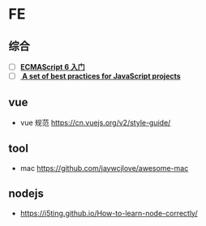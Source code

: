 # FE
## 综合
- [ ] **[ECMAScript 6 入门](http://es6.ruanyifeng.com)**
- [ ] **[ A set of best practices for JavaScript projects](https://github.com/elsewhencode/project-guidelines)**

## vue

- vue 规范 https://cn.vuejs.org/v2/style-guide/

## tool

- mac https://github.com/jaywcjlove/awesome-mac

## nodejs

- https://i5ting.github.io/How-to-learn-node-correctly/ 
